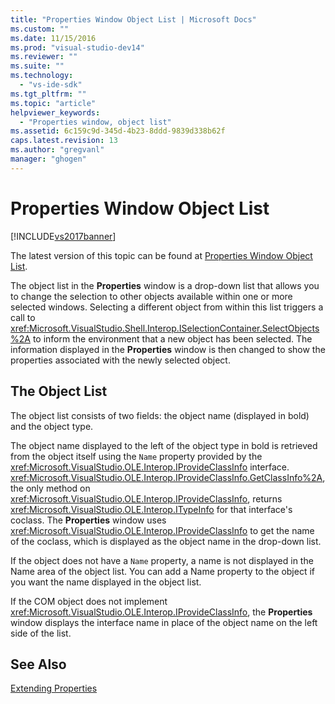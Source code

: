 ```yaml
---
title: "Properties Window Object List | Microsoft Docs"
ms.custom: ""
ms.date: 11/15/2016
ms.prod: "visual-studio-dev14"
ms.reviewer: ""
ms.suite: ""
ms.technology: 
  - "vs-ide-sdk"
ms.tgt_pltfrm: ""
ms.topic: "article"
helpviewer_keywords: 
  - "Properties window, object list"
ms.assetid: 6c159c9d-345d-4b23-8ddd-9839d338b62f
caps.latest.revision: 13
ms.author: "gregvanl"
manager: "ghogen"
---
```

# Properties Window Object List
[!INCLUDE[vs2017banner](../../includes/vs2017banner.md)]

The latest version of this topic can be found at [Properties Window Object List](https://docs.microsoft.com/visualstudio/extensibility/internals/properties-window-object-list).  
  
The object list in the **Properties** window is a drop-down list that allows you to change the selection to other objects available within one or more selected windows. Selecting a different object from within this list triggers a call to <xref:Microsoft.VisualStudio.Shell.Interop.ISelectionContainer.SelectObjects%2A> to inform the environment that a new object has been selected. The information displayed in the **Properties** window is then changed to show the properties associated with the newly selected object.  
  
## The Object List  
 The object list consists of two fields: the object name (displayed in bold) and the object type.  
  
 The object name displayed to the left of the object type in bold is retrieved from the object itself using the `Name` property provided by the <xref:Microsoft.VisualStudio.OLE.Interop.IProvideClassInfo> interface. <xref:Microsoft.VisualStudio.OLE.Interop.IProvideClassInfo.GetClassInfo%2A>, the only method on <xref:Microsoft.VisualStudio.OLE.Interop.IProvideClassInfo>, returns <xref:Microsoft.VisualStudio.OLE.Interop.ITypeInfo> for that interface's coclass. The **Properties** window uses <xref:Microsoft.VisualStudio.OLE.Interop.IProvideClassInfo> to get the name of the coclass, which is displayed as the object name in the drop-down list.  
  
 If the object does not have a `Name` property, a name is not displayed in the Name area of the object list. You can add a Name property to the object if you want the name displayed in the object list.  
  
 If the COM object does not implement <xref:Microsoft.VisualStudio.OLE.Interop.IProvideClassInfo>, the **Properties** window displays the interface name in place of the object name on the left side of the list.  
  
## See Also  
 [Extending Properties](../../extensibility/internals/extending-properties.md)

